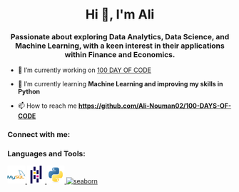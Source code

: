 
<h1 align="center">Hi 👋, I'm Ali</h1>
<h3 align="center">Passionate about exploring Data Analytics, Data Science, and Machine Learning, with a keen interest in their applications within Finance and Economics.</h3>

- 🔭 I’m currently working on [100 DAY OF CODE](https://github.com/Ali-Nouman02/100-DAYS-OF-CODE)

- 🌱 I’m currently learning **Machine Learning and improving my skills in Python**

- 📫 How to reach me **https://github.com/Ali-Nouman02/100-DAYS-OF-CODE**

<h3 align="left">Connect with me:</h3>
<p align="left">
</p>

<h3 align="left">Languages and Tools:</h3>
<p align="left"> <a href="https://www.mysql.com/" target="_blank" rel="noreferrer"> <img src="https://raw.githubusercontent.com/devicons/devicon/master/icons/mysql/mysql-original-wordmark.svg" alt="mysql" width="40" height="40"/> </a> <a href="https://pandas.pydata.org/" target="_blank" rel="noreferrer"> <img src="https://raw.githubusercontent.com/devicons/devicon/2ae2a900d2f041da66e950e4d48052658d850630/icons/pandas/pandas-original.svg" alt="pandas" width="40" height="40"/> </a> <a href="https://www.python.org" target="_blank" rel="noreferrer"> <img src="https://raw.githubusercontent.com/devicons/devicon/master/icons/python/python-original.svg" alt="python" width="40" height="40"/> </a> <a href="https://seaborn.pydata.org/" target="_blank" rel="noreferrer"> <img src="https://seaborn.pydata.org/_images/logo-mark-lightbg.svg" alt="seaborn" width="40" height="40"/> </a> </p>
